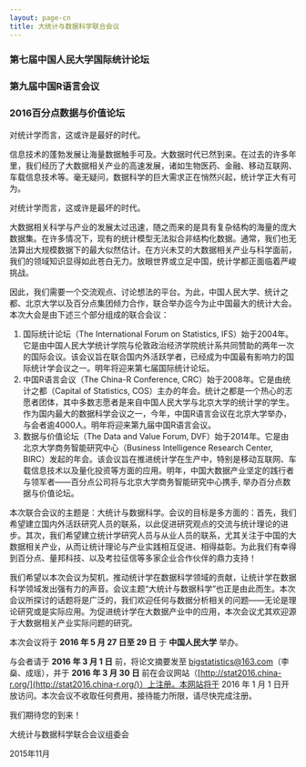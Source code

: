 ```yaml
---
layout: page-cn
title: 大统计与数据科学联合会议
---
```


<h3 class="text-center">第七届中国人民大学国际统计论坛</h3>
<h3 class="text-center">第九届中国R语言会议</h3>
<h3 class="text-center">2016百分点数据与价值论坛</h3>

对统计学而言，这或许是最好的时代。

信息技术的蓬勃发展让海量数据触手可及。大数据时代已然到来。在过去的许多年里，我们经历了大数据相关产业的高速发展，诸如生物医药、金融、移动互联网、车载信息技术等。毫无疑问，数据科学的巨大需求正在悄然兴起，统计学正大有可为。

对统计学而言，这或许是最坏的时代。

大数据相关科学与产业的发展太过迅速，随之而来的是具有复杂结构的海量的庞大数据集。在许多情况下，现有的统计模型无法拟合非结构化数据。通常，我们也无法算出大规模数据下的最大似然估计。在方兴未艾的大数据相关产业与科学面前，我们的领域知识显得如此苍白无力。放眼世界或立足中国，统计学都正面临着严峻挑战。

因此，我们需要一个交流观点、讨论想法的平台。为此，中国人民大学、统计之都、北京大学以及百分点集团倾力合作，联合举办迄今为止中国最大的统计大会。本次大会是由下述三个部分组成的联合会议：

1. 国际统计论坛（The International Forum on Statistics, IFS）始于2004年。它是由中国人民大学统计学院与伦敦政治经济学院统计系共同赞助的两年一次的国际会议。该会议旨在联合国内外活跃学者，已经成为中国最有影响力的国际统计学会议之一。明年将迎来第七届国际统计论坛。
2. 中国R语言会议（The China-R Conference, CRC）始于2008年。它是由统计之都（Capital of Statistics, COS）主办的年会。统计之都是一个热心的志愿者团体，其中多数志愿者是来自中国人民大学与北京大学的统计学的学生。作为国内最大的数据科学会议之一，今年，中国R语言会议在北京大学举办，与会者逾4000人。明年将迎来第九届中国R语言会议。
3. 数据与价值论坛（The Data and Value Forum, DVF）始于2014年。它是由北京大学商务智能研究中心（Business Intelligence Research Center, BIRC）发起的年会。该会议旨在推进统计学在生产中，特别是移动互联网、车载信息技术以及量化投资等方面的应用。明年，中国大数据产业坚定的践行者与领军者——百分点公司将与北京大学商务智能研究中心携手, 举办百分点数据与价值论坛。

本次联合会议的主题是：大统计与数据科学。会议的目标是多方面的：首先，我们希望建立国内外活跃研究人员的联系，以此促进研究观点的交流与统计理论的进步。其次，我们希望建立统计学研究人员与从业人员的联系，尤其关注于中国的大数据相关产业，从而让统计理论与产业实践相互促进、相得益彰。为此我们有幸得到百分点、量邦科技、以及考拉征信等多家企业合作伙伴的鼎力支持！

我们希望以本次会议为契机，推动统计学在数据科学领域的贡献，让统计学在数据科学领域发出强有力的声音。会议主题“大统计与数据科学”也正是由此而生。本次会议所探讨的话题将是广泛的，我们欢迎任何与数据分析相关的问题——无论是理论研究或是实际应用。为促进统计学在大数据产业中的应用，本次会议尤其欢迎源于大数据相关产业实际问题的研究。

本次会议将于 **2016 年 5 月 27 日至 29 日** 于 **中国人民大学** 举办。

与会者请于 **2016 年 3 月 1 日** 前，将论文摘要发至
bigstatistics@163.com（李燊、成瑶），并于 **2016 年 3 月 30 日**
前在会议网站（[http://stat2016.china-r.org/](http://stat2016.china-r.org/)）上注册。本网站将于 2016 年 1 月 1 日开放访问。本次会议不收取任何费用，接待能力所限，请尽快完成注册。

我们期待您的到来！

<p class="text-right">大统计与数据科学联合会议组委会</p>
<p class="text-right">2015年11月</p>
